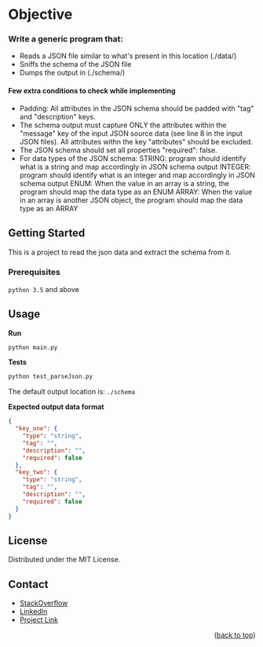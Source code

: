 # Objective

### Write a generic program that:

- Reads a JSON file similar to what's present in this location (./data/)
- Sniffs the schema of the JSON file
- Dumps the output in (./schema/)

#### Few extra conditions to check while implementing

- Padding: All attributes in the JSON schema should be padded with "tag" and "description" keys.
- The schema output must capture ONLY the attributes within the "message" key of the input JSON source data (see line 8
  in the input JSON files). All attributes withn the key "attributes" should be excluded.
- The JSON schema should set all properties "required": false.
- For data types of the JSON schema: STRING: program should identify what is a string and map accordingly in JSON schema
  output INTEGER: program should identify what is an integer and map accordingly in JSON schema output ENUM: When the
  value in an array is a string, the program should map the data type as an ENUM ARRAY: When the value in an array is
  another JSON object, the program should map the data type as an ARRAY

<!-- GETTING STARTED -->

## Getting Started

This is a project to read the json data and extract the schema from it.

### Prerequisites

`python 3.5` and above

## Usage

__Run__

```python
python main.py
```

__Tests__

```python
python test_parseJson.py
```

The default output location is: `./schema`

__Expected output data format__

```json
{
  "key_one": {
    "type": "string",
    "tag": "",
    "description": "",
    "required": false
  },
  "key_two": {
    "type": "string",
    "tag": "",
    "description": "",
    "required": false
  }
}
```

<!-- LICENSE -->

## License

Distributed under the MIT License.

<!-- CONTACT -->

## Contact

- [StackOverflow](https://stackoverflow.com/users/8868699/hayat)
- [LinkedIn](https://www.linkedin.com/in/sarwarhayat/)
- [Project Link](https://github.com/thehayat/json_extractor)
<p align="right">(<a href="https://github.com/thehayat/json_extractor#objective">back to top</a>)</p>